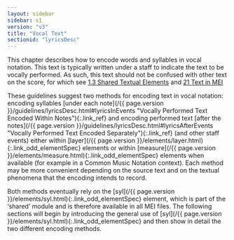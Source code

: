 ```yaml
---
layout: sidebar
sidebar: s1
version: "v3"
title: "Vocal Text"
sectionid: "lyricsDesc"
---
```


<span class="div">
   
   This chapter describes how to encode words and syllables in vocal notation. This text
   is
   typically written under a staff to indicate the text to be vocally performed. As such,
   this text
   should not be confused with other text on the score, for which see 
   <a class="link_ptr" title="Shared Textual Elements" href="/{{ page.version }}/guidelines/shared.html#sharedTextualElements">1.3 Shared Textual Elements</a> and 
   <a class="link_ptr" title="Text in MEI" href="/{{ page.version }}/guidelines/text.html">21 Text in MEI</a>
   
   
   These guidelines suggest two methods for encoding text in vocal notation: encoding
   syllables
   [under each note](/{{ page.version }}/guidelines/lyricsDesc.html#lyricsInEvents "Vocally
   Performed Text Encoded Within Notes"){:.link_ref} and encoding performed text [after
   the notes](/{{ page.version }}/guidelines/lyricsDesc.html#lyricsAfterEvents "Vocally
   Performed Text Encoded Separately"){:.link_ref} (and other staff events) either within
   [layer](/{{ page.version }}/elements/layer.html){:.link_odd_elementSpec} elements
   or within [measure](/{{ page.version }}/elements/measure.html){:.link_odd_elementSpec}
   elements when
   available (for example in a Common Music Notation context). Each method may be more
   convenient
   depending on the source text and on the textual phenomena that the encoding intends
   to
   record.
   
   
   Both methods eventually rely on the [syl](/{{ page.version }}/elements/syl.html){:.link_odd_elementSpec}
   element, which is part of the
   ‘shared’ module and is therefore available in all MEI files. The following
   sections will begin by introducing the general use of [syl](/{{ page.version }}/elements/syl.html){:.link_odd_elementSpec}
   and then show in
   detail the two different encoding methods.
   
   
   
   
   
   
   
   
   
</span>